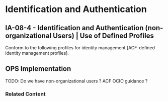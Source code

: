 # Identification and Authentication
## IA-08-4 - Identification and Authentication (non-organizational Users) | Use of Defined Profiles

Conform to the following profiles for identity management [ACF-defined identity management profiles].

## OPS Implementation

TODO: Do we have non-organizational users ?  ACF OCIO guidance ?

### Related Content
